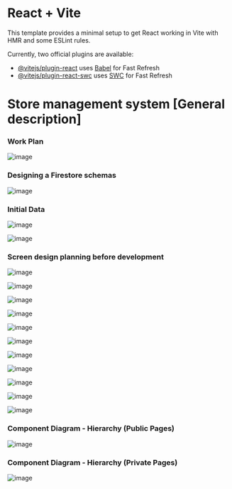 # React + Vite

This template provides a minimal setup to get React working in Vite with HMR and some ESLint rules.

Currently, two official plugins are available:

- [@vitejs/plugin-react](https://github.com/vitejs/vite-plugin-react/blob/main/packages/plugin-react/README.md) uses [Babel](https://babeljs.io/) for Fast Refresh
- [@vitejs/plugin-react-swc](https://github.com/vitejs/vite-plugin-react-swc) uses [SWC](https://swc.rs/) for Fast Refresh

# Store management system [General description]

### Work Plan
![image](https://github.com/basheermulla/React-Final-Project-Information/assets/11898943/8a64163d-10f8-4201-a067-bedcef2e48ba)

### Designing a Firestore schemas
![image](https://github.com/basheermulla/React-Final-Project-Information/assets/11898943/53471f83-8df3-43e7-a141-abd954658daa)

### Initial Data
![image](https://github.com/basheermulla/React-Final-Project-Information/assets/11898943/e45b3336-886a-4d3c-889d-397664d398c1)

![image](https://github.com/basheermulla/React-Final-Project-Information/assets/11898943/194f9270-329b-4e67-b2c1-907bda0feb29)

### Screen design planning before development
![image](https://github.com/basheermulla/React-Final-Project-Information/assets/11898943/94a4e446-3cad-4b1c-af4e-19db5e767745)

![image](https://github.com/basheermulla/React-Final-Project-Information/assets/11898943/dbd5caa9-ffa6-4467-bd3a-472ba2805795)

![image](https://github.com/basheermulla/React-Final-Project-Information/assets/11898943/a3f593d9-c67e-4ee5-b0aa-884d00bbe156)

![image](https://github.com/basheermulla/React-Final-Project-Information/assets/11898943/1324e51c-d117-4540-95ea-dc61673bc75c)

![image](https://github.com/basheermulla/React-Final-Project-Information/assets/11898943/3ea4f8e9-df32-468f-acaa-31750fdf9396)

![image](https://github.com/basheermulla/React-Final-Project-Information/assets/11898943/67795b72-8864-47bf-a134-7e0968391bf2)

![image](https://github.com/basheermulla/React-Final-Project-Information/assets/11898943/c319106e-3ec9-45ef-9282-3728700db373)

![image](https://github.com/basheermulla/React-Final-Project-Information/assets/11898943/4d10ad4a-ef86-4187-9e1d-96314660e3ab)

![image](https://github.com/basheermulla/React-Final-Project-Information/assets/11898943/67e7968a-158e-420f-a038-fc14a6003eae)

![image](https://github.com/basheermulla/React-Final-Project-Information/assets/11898943/e7a382d0-3a52-4bd3-ab8f-2d6e15b97a91)

![image](https://github.com/basheermulla/React-Final-Project-Information/assets/11898943/2d48cb92-fcd6-46a8-9173-b368ccdee1dd)

### Component Diagram - Hierarchy (Public Pages)

![image](https://github.com/basheermulla/React-Final-Project-Information/assets/11898943/76232e7e-f406-4e2d-b9a8-253315ff11cf)

### Component Diagram - Hierarchy (Private Pages)

![image](https://github.com/basheermulla/React-Final-Project-Information/assets/11898943/3e5b1f27-0493-4d9f-9024-aabe02f5960d)
